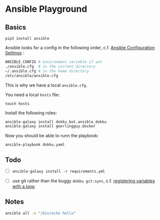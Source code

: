 # Ansible Playground

## Basics

```
pip3 install ansible
```

Ansible looks for a config in the following order, c.f. [Ansible Configuration Settings](https://docs.ansible.com/ansible/latest/reference_appendices/config.html) :

```bash
ANSIBLE_CONFIG # environment variable if set
./ansible.cfg  # in the current directory
~/.ansible.cfg # in the home directory
/etc/ansible/ansible.cfg
```

This is why we have a local `ansible.cfg`.

You need a local `hosts` file:

```
touch hosts
```

Install the following roles:

```bash
ansible-galaxy install dokku_bot.ansible_dokku
ansible-galaxy install geerlingguy.docker
```

Now you should be able to runn the playbook:

```
ansible-playbook dokku.yaml
```

## Todo

-[ ] `ansible-galaxy install -r requirements.yml`
-[ ] use git rather than the buggy `dokku git:sync`, c.f. [registering variables with a loop](https://docs.ansible.com/ansible/latest/user_guide/playbooks_loops.html#registering-variables-with-a-loop)


## Notes

```bash
ansible all -a "/bin/echo hello"
```